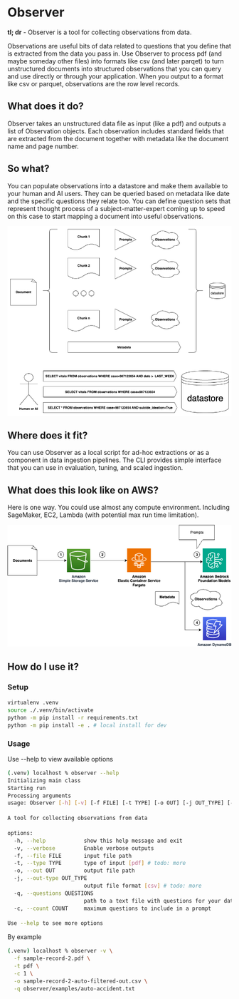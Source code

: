 # Observer

<b>tl; dr</b> - Observer is a tool for collecting observations from data. 

Observations are useful bits of data related to questions that you define that is extracted from the data you pass in. 
Use Observer to process pdf (and maybe someday other files) into formats like csv (and later parqet) to turn unstructured
documents into structured observations that you can query and use directly or through your application. When you output to a format like csv or parquet, observations are the row level records.

## What does it do?

Observer takes an unstructured data file as input (like a pdf) and outputs a list of Observation objects. Each observation 
includes standard fields that are extracted from the document together with metadata like the document name and page number. 

## So what?

You can populate observations into a datastore and make them available to your human and AI users. They can be queried based on metadata like date and the specific questions they relate too. You can define question sets that represent thought process of a subject-matter-expert coming up to speed on this case to start mapping a document into useful observations.

![Diagram shows a document split into chunks the processed into observations and put in a datastore.](./assets/Observer2.png "Use Case")

## Where does it fit?

You can use Observer as a local script for ad-hoc extractions or as a component in data ingestion pipelines. The CLI 
provides simple interface that you can use in evaluation, tuning, and scaled ingestion.

## What does this look like on AWS?

Here is one way. You could use almost any compute environment. Including SageMaker, EC2, Lambda (with potential max run time limitation).

![Scaled Ingestion Example](./assets/Observer.png "Example - Scaled Ingestion")

## How do I use it?

### Setup
```bash
virtualenv .venv
source ./.venv/bin/activate
python -m pip install -r requirements.txt
python -m pip install -e . # local install for dev
```

### Usage

Use --help to view available options

```bash
(.venv) localhost % observer --help
Initializing main class
Starting run
Processing arguments
usage: Observer [-h] [-v] [-f FILE] [-t TYPE] [-o OUT] [-j OUT_TYPE] [-q QUESTIONS] [-c COUNT]

A tool for collecting observations from data

options:
  -h, --help            show this help message and exit
  -v, --verbose         Enable verbose outputs
  -f, --file FILE       input file path
  -t, --type TYPE       type of input [pdf] # todo: more
  -o, --out OUT         output file path
  -j, --out-type OUT_TYPE
                        output file format [csv] # todo: more
  -q, --questions QUESTIONS
                        path to a text file with questions for your data
  -c, --count COUNT     maximum questions to include in a prompt

Use --help to see more options
```

By example

```bash
(.venv) localhost % observer -v \
  -f sample-record-2.pdf \
  -t pdf \
  -c 1 \
  -o sample-record-2-auto-filtered-out.csv \
  -q observer/examples/auto-accident.txt
```